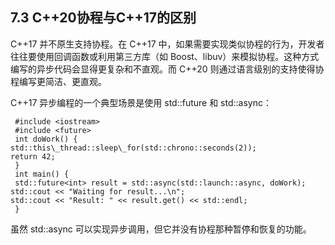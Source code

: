 ## 7.3 C++20协程与C++17的区别

C++17 并不原生支持协程。在 C++17 中，如果需要实现类似协程的行为，开发者往往要使用回调函数或利用第三方库（如 Boost、libuv）来模拟协程。这种方式编写的异步代码会显得更复杂和不直观。而 C++20 则通过语言级别的支持使得协程编写更简洁、更直观。

C++17 异步编程的一个典型场景是使用 std::future 和 std::async：
```
 #include <iostream>
 #include <future>
 int doWork() {
std::this\_thread::sleep\_for(std::chrono::seconds(2));
return 42;
 }
 int main() {
 std::future<int> result = std::async(std::launch::async, doWork);
std::cout << "Waiting for result...\n";
std::cout << "Result: " << result.get() << std::endl;
 }
```
虽然 std::async 可以实现异步调用，但它并没有协程那种暂停和恢复的功能。